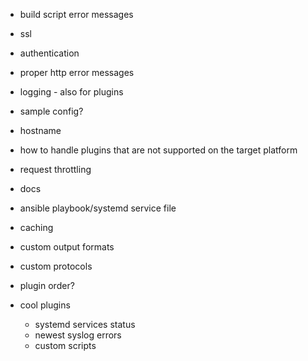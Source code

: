 * build script error messages
* ssl
* authentication
* proper http error messages
* logging - also for plugins
* sample config?
* hostname
* how to handle plugins that are not supported on the target platform
 
* request throttling
* docs
* ansible playbook/systemd service file
* caching
 
* custom output formats
* custom protocols
* plugin order? 

* cool plugins
    * systemd services status
    * newest syslog errors
    * custom scripts
